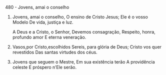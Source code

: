480 - Jovens, amai o conselho

1. Jovens, amai o conselho,
   O ensino de Cristo Jesus;
   Ele é o vosso Modelo
   De vida, justiça e luz.

   A Deus e a Cristo, o Senhor,
   Devemos consagração,
   Respeito, honra, profundo amor
   E eterna veneração.

2. Vasos,por Cristo,escolhidos
   Sereis, para glória de Deus;
   Cristo vos quer revestidos
   Das santas virtudes dos céus.

3. Jovens que seguem o Mestre,
   Em sua existência terão
   A providência celeste
   E próspero n’Ele serão.
